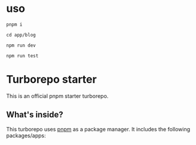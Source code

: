 # uso


```
pnpm i

cd app/blog

npm run dev

npm run test
```


# Turborepo starter

This is an official pnpm starter turborepo.

## What's inside?

This turborepo uses [pnpm](https://pnpm.io) as a package manager. It includes the following packages/apps:
